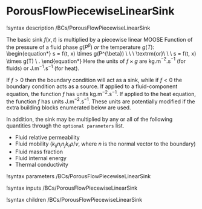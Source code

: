 # PorousFlowPiecewiseLinearSink
!syntax description /BCs/PorousFlowPiecewiseLinearSink

The basic sink $f(x,t)$ is multiplied by a piecewise linear MOOSE Function of the pressure
of a fluid phase $g(P^{\beta})$ *or* the temperature $g(T)$:
\begin{equation*}
s = f(t, x) \times g(P^{\beta}) \ \ \ \textrm{or}\ \ \ s = f(t, x)
\times g(T) \ .
\end{equation*}
Here the units of $f\times g$ are kg.m$^{-2}$.s$^{-1}$ (for fluids) or
J.m$^{-1}$.s$^{-1}$ (for heat).

If $f>0$ then the boundary condition will act as a sink, while if $f<0$ the boundary condition acts as a source.  If applied to a fluid-component equation, the function $f$ has units kg.m$^{-2}$.s$^{-1}$.  If applied to the heat equation, the function $f$ has units J.m$^{-2}$.s$^{-1}$.  These units are potentially modified if the extra building blocks enumerated below are used.

In addition, the sink may be multiplied by any or all of the following
quantities through the `optional parameters` list.

- Fluid relative permeability
- Fluid mobility ($k_{ij}n_{i}n_{j}k_{r} \rho / \nu$, where $n$ is the normal vector to the boundary)
- Fluid mass fraction
- Fluid internal energy
- Thermal conductivity

!syntax parameters /BCs/PorousFlowPiecewiseLinearSink

!syntax inputs /BCs/PorousFlowPiecewiseLinearSink

!syntax children /BCs/PorousFlowPiecewiseLinearSink
